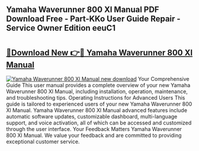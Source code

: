 ## Yamaha Waverunner 800 Xl Manual PDF Download Free - Part-KKo User Guide Repair - Service Owner Edition eeuC1

# <h2><a href="http://bc75834.oget.top/?id=Yamaha+Waverunner+800+Xl+Manual">🔗Download New 👉🔴 Yamaha Waverunner 800 Xl Manual</a></h2>

[![Yamaha Waverunner 800 Xl Manual new download](https://i.imgur.com/5g1atiW.png)](http://bc75834.oget.top/?id=Yamaha+Waverunner+800+Xl+Manual)
Your Comprehensive Guide This user manual provides a complete overview of your new Yamaha Waverunner 800 Xl Manual, including installation, operation, maintenance, and troubleshooting tips. Operating Instructions for Advanced Users This guide is tailored to experienced users of your new Yamaha Waverunner 800 Xl Manual. Yamaha Waverunner 800 Xl Manual advanced features include automatic software updates, customizable dashboard, multi-language support, and voice activation, all of which can be accessed and customized through the user interface. Your Feedback Matters Yamaha Waverunner 800 Xl Manual. We value your feedback and are committed to providing exceptional customer service.
